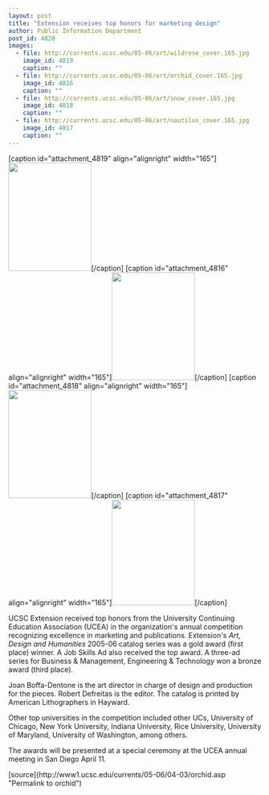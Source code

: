 ```yaml
---
layout: post
title: "Extension receives top honors for marketing design"
author: Public Information Department
post_id: 4820
images:
  - file: http://currents.ucsc.edu/05-06/art/wildrose_cover.165.jpg
    image_id: 4819
    caption: ""
  - file: http://currents.ucsc.edu/05-06/art/orchid_cover.165.jpg
    image_id: 4816
    caption: ""
  - file: http://currents.ucsc.edu/05-06/art/snow_cover.165.jpg
    image_id: 4818
    caption: ""
  - file: http://currents.ucsc.edu/05-06/art/nautilus_cover.165.jpg
    image_id: 4817
    caption: ""
---
```


[caption id="attachment_4819" align="alignright" width="165"]<a href="http://localhost/mysite/wp-content/uploads/2006/04/wildrose_cover.165.jpg"><img class="size-full wp-image-4819" src="http://localhost/mysite/wp-content/uploads/2006/04/wildrose_cover.165.jpg" alt="" width="165" height="215" /></a>[/caption]
[caption id="attachment_4816" align="alignright" width="165"]<a href="http://localhost/mysite/wp-content/uploads/2006/04/orchid_cover.165.jpg"><img class="size-full wp-image-4816" src="http://localhost/mysite/wp-content/uploads/2006/04/orchid_cover.165.jpg" alt="" width="165" height="214" /></a>[/caption]
[caption id="attachment_4818" align="alignright" width="165"]<a href="http://localhost/mysite/wp-content/uploads/2006/04/snow_cover.165.jpg"><img class="size-full wp-image-4818" src="http://localhost/mysite/wp-content/uploads/2006/04/snow_cover.165.jpg" alt="" width="165" height="215" /></a>[/caption]
[caption id="attachment_4817" align="alignright" width="165"]<a href="http://localhost/mysite/wp-content/uploads/2006/04/nautilus_cover.165.jpg"><img class="size-full wp-image-4817" src="http://localhost/mysite/wp-content/uploads/2006/04/nautilus_cover.165.jpg" alt="" width="165" height="210" /></a>[/caption]
<a name="content" id="content"></a>
<p>
  UCSC Extension received top honors from the University Continuing Education Association (UCEA) in the organization's annual competition recognizing excellence in marketing and publications. Extension's <i>Art, Design and Humanities</i> 2005-06 catalog series was a gold award (first place) winner. A Job Skills Ad also received the top award. A three-ad series for Business &amp; Management, Engineering &amp; Technology won a bronze award (third place).
</p>
<p>
  Joan Boffa-Dentone is the art director in charge of design and production for the pieces. Robert Defreitas is the editor. The catalog is printed by American Lithographers in Hayward.
</p>
<p>
  Other top universities in the competition included other UCs, University of Chicago, New York University, Indiana University, Rice University, University of Maryland, University of Washington, among others.
</p>
<p>
  The awards will be presented at a special ceremony at the UCEA annual meeting in San Diego April 11.<br>
</p>
[source](http://www1.ucsc.edu/currents/05-06/04-03/orchid.asp "Permalink to orchid")
